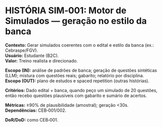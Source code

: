 # HISTÓRIA SIM‑001: Motor de Simulados — geração no estilo da banca

**Contexto:** Gerar simulados coerentes com o edital e estilo da banca (ex.: Cebraspe/FGV).  
**Usuário:** Estudante (B2C).  
**Valor:** Treino realista e direcionado.

**Escopo (IN):** análise de padrões de banca; geração de questões sintéticas (LLM); mistura com questões reais; gabarito; relatório por disciplina.  
**Escopo (OUT):** plano de estudos e spaced repetition (outras histórias).

**Critérios:** Dado edital + banca, quando peço um simulado de 20 questões, então recebo questões plausíveis com gabarito e sumário de acertos.

**Métricas:** ≥90% de plausibilidade (amostral); geração <30s.  
**Dependências:** CEB‑001/002.

**DoR/DoD:** como CEB‑001.
